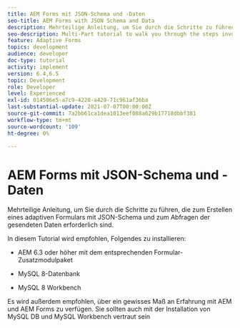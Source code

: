 ```yaml
---
title: AEM Forms mit JSON-Schema und -Daten
seo-title: AEM Forms with JSON Schema and Data
description: Mehrteilige Anleitung, um Sie durch die Schritte zu führen, die zum Erstellen eines adaptiven Formulars mit JSON-Schema und zum Abfragen der gesendeten Daten erforderlich sind.
seo-description: Multi-Part tutorial to walk you through the steps involved in creating Adaptive Form with JSON schema and querying the submitted data.
feature: Adaptive Forms
topics: development
audience: developer
doc-type: tutorial
activity: implement
version: 6.4,6.5
topic: Development
role: Developer
level: Experienced
exl-id: 014506e5-a7c9-4220-a429-71c961af36ba
last-substantial-update: 2021-07-07T00:00:00Z
source-git-commit: 7a2bb61ca1dea1013eef088a629b17718dbbf381
workflow-type: tm+mt
source-wordcount: '109'
ht-degree: 0%

---
```


# AEM Forms mit JSON-Schema und -Daten

Mehrteilige Anleitung, um Sie durch die Schritte zu führen, die zum Erstellen eines adaptiven Formulars mit JSON-Schema und zum Abfragen der gesendeten Daten erforderlich sind.

In diesem Tutorial wird empfohlen, Folgendes zu installieren:

* AEM 6.3 oder höher mit dem entsprechenden Formular-Zusatzmodulpaket

* MySQL 8-Datenbank

* MySQL 8 Workbench

Es wird außerdem empfohlen, über ein gewisses Maß an Erfahrung mit AEM und AEM Forms zu verfügen. Sie sollten auch mit der Installation von MySQL DB und MySQL Workbench vertraut sein
